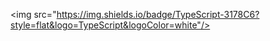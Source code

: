 
<img src="https://img.shields.io/badge/TypeScript-3178C6?style=flat&logo=TypeScript&logoColor=white"/>
